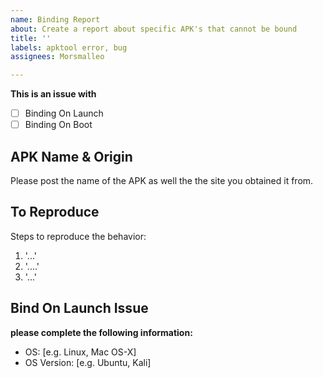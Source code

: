 ```yaml
---
name: Binding Report
about: Create a report about specific APK's that cannot be bound
title: ''
labels: apktool error, bug
assignees: Morsmalleo

---
```


**This is an issue with**
- [ ] Binding On Launch
- [ ] Binding On Boot

## **APK Name & Origin**
Please post the name of the APK as well the the site you obtained it from.
## **To Reproduce**
Steps to reproduce the behavior:
1. '...'
2. '....'
3. '...'

## **Bind On Launch Issue**
**please complete the following information:**
 - OS: [e.g. Linux, Mac OS-X]
 - OS Version: [e.g. Ubuntu, Kali]
